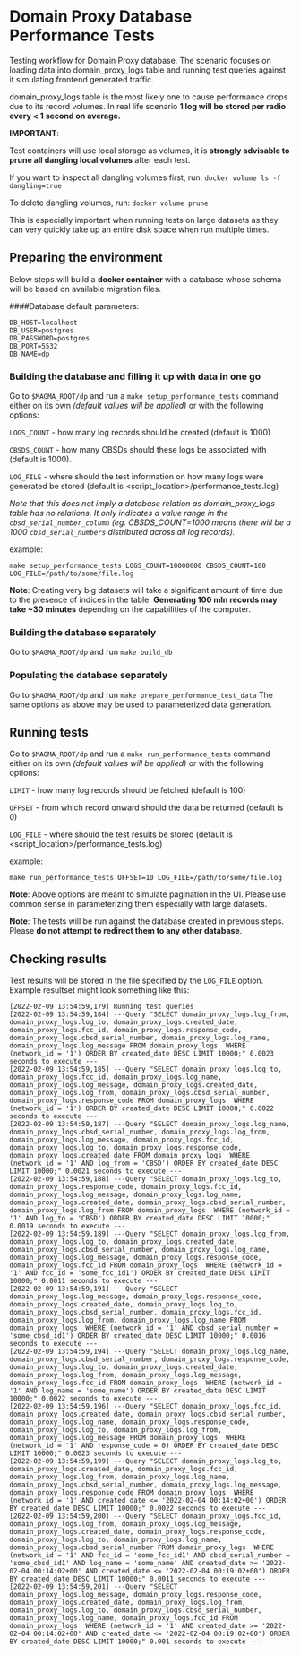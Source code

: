# Domain Proxy Database Performance Tests

Testing workflow for Domain Proxy database. The scenario focuses on loading data into domain_proxy_logs table
and running test queries against it simulating frontend generated traffic.

domain_proxy_logs table is the most likely one to cause performance drops due to its record volumes. In real life scenario 
**1 log will be stored per radio every < 1 second on average.**

**IMPORTANT**:

Test containers will use local storage as volumes, it is **strongly advisable to prune all dangling local volumes** 
after each test.

If you want to inspect all dangling volumes first, run: `docker volume ls -f dangling=true`

To delete dangling volumes, run: `docker volume prune`

This is especially important when running tests on large datasets as they can very quickly take up an entire disk 
space when run multiple times.


## Preparing the environment
Below steps will build a **docker container** with a database whose schema will be based on available 
migration files.

####Database default parameters:
```
DB_HOST=localhost
DB_USER=postgres
DB_PASSWORD=postgres
DB_PORT=5532
DB_NAME=dp
```


### Building the database and filling it up with data in one go
Go to `$MAGMA_ROOT/dp` and run a `make setup_performance_tests` command either on its own 
_(default values will be applied)_ or with the following options:

`LOGS_COUNT` - how many log records should be created (default is 1000)

`CBSDS_COUNT` - how many CBSDs should these logs be associated with (default is 1000). 

`LOG_FILE` - where should the test information on how many logs were generated be stored (default is <script_location>/performance_tests.log)

_Note that this does not imply a database relation as domain_proxy_logs table has no relations. 
It only indicates a value range in the `cbsd_serial_number_column` (eg. CBSDS_COUNT=1000 means there will be a 1000 
`cbsd_serial_numbers` distributed across all log records)._

example:

`make setup_performance_tests LOGS_COUNT=10000000 CBSDS_COUNT=100 LOG_FILE=/path/to/some/file.log`

**Note**: Creating very big datasets will take a significant amount of time due to the presence of indices 
in the table. **Generating 100 mln records may take ~30 minutes** depending on the capabilities of the computer.

### Building the database separately
Go to `$MAGMA_ROOT/dp` and run `make build_db` 

### Populating the database separately
Go to `$MAGMA_ROOT/dp` and run `make prepare_performance_test_data`
The same options as above may be used to parameterized data generation.

## Running tests
Go to `$MAGMA_ROOT/dp` and run a `make run_performance_tests` command either on its own 
_(default values will be applied)_ or with the following options:

`LIMIT` - how many log records should be fetched (default is 100)

`OFFSET` - from which record onward should the data be returned (default is 0)

`LOG_FILE` - where should the test results be stored (default is <script_location>/performance_tests.log)

example:

`make run_performance_tests OFFSET=10 LOG_FILE=/path/to/some/file.log`

**Note**: Above options are meant to simulate pagination in the UI. Please use common sense in parameterizing them 
especially with large datasets.

**Note**: The tests will be run against the database created in previous steps. Please **do not attempt to redirect 
them to any other database**.

## Checking results

Test results will be stored in the file specified by the `LOG_FILE` option.
Example resultset might look something like this:

```angular2html
[2022-02-09 13:54:59,179] Running test queries
[2022-02-09 13:54:59,184] ---Query "SELECT domain_proxy_logs.log_from, domain_proxy_logs.log_to, domain_proxy_logs.created_date, domain_proxy_logs.fcc_id, domain_proxy_logs.response_code, domain_proxy_logs.cbsd_serial_number, domain_proxy_logs.log_name, domain_proxy_logs.log_message FROM domain_proxy_logs  WHERE (network_id = '1') ORDER BY created_date DESC LIMIT 10000;" 0.0023 seconds to execute ---
[2022-02-09 13:54:59,185] ---Query "SELECT domain_proxy_logs.log_to, domain_proxy_logs.fcc_id, domain_proxy_logs.log_name, domain_proxy_logs.log_message, domain_proxy_logs.created_date, domain_proxy_logs.log_from, domain_proxy_logs.cbsd_serial_number, domain_proxy_logs.response_code FROM domain_proxy_logs  WHERE (network_id = '1') ORDER BY created_date DESC LIMIT 10000;" 0.0022 seconds to execute ---
[2022-02-09 13:54:59,187] ---Query "SELECT domain_proxy_logs.log_name, domain_proxy_logs.cbsd_serial_number, domain_proxy_logs.log_from, domain_proxy_logs.log_message, domain_proxy_logs.fcc_id, domain_proxy_logs.log_to, domain_proxy_logs.response_code, domain_proxy_logs.created_date FROM domain_proxy_logs  WHERE (network_id = '1' AND log_from = 'CBSD') ORDER BY created_date DESC LIMIT 10000;" 0.0021 seconds to execute ---
[2022-02-09 13:54:59,188] ---Query "SELECT domain_proxy_logs.log_to, domain_proxy_logs.response_code, domain_proxy_logs.fcc_id, domain_proxy_logs.log_message, domain_proxy_logs.log_name, domain_proxy_logs.created_date, domain_proxy_logs.cbsd_serial_number, domain_proxy_logs.log_from FROM domain_proxy_logs  WHERE (network_id = '1' AND log_to = 'CBSD') ORDER BY created_date DESC LIMIT 10000;" 0.0019 seconds to execute ---
[2022-02-09 13:54:59,189] ---Query "SELECT domain_proxy_logs.log_from, domain_proxy_logs.log_to, domain_proxy_logs.created_date, domain_proxy_logs.cbsd_serial_number, domain_proxy_logs.log_name, domain_proxy_logs.log_message, domain_proxy_logs.response_code, domain_proxy_logs.fcc_id FROM domain_proxy_logs  WHERE (network_id = '1' AND fcc_id = 'some_fcc_id1') ORDER BY created_date DESC LIMIT 10000;" 0.0011 seconds to execute ---
[2022-02-09 13:54:59,191] ---Query "SELECT domain_proxy_logs.log_message, domain_proxy_logs.response_code, domain_proxy_logs.created_date, domain_proxy_logs.log_to, domain_proxy_logs.cbsd_serial_number, domain_proxy_logs.fcc_id, domain_proxy_logs.log_from, domain_proxy_logs.log_name FROM domain_proxy_logs  WHERE (network_id = '1' AND cbsd_serial_number = 'some_cbsd_id1') ORDER BY created_date DESC LIMIT 10000;" 0.0016 seconds to execute ---
[2022-02-09 13:54:59,194] ---Query "SELECT domain_proxy_logs.log_name, domain_proxy_logs.cbsd_serial_number, domain_proxy_logs.response_code, domain_proxy_logs.log_to, domain_proxy_logs.created_date, domain_proxy_logs.log_from, domain_proxy_logs.log_message, domain_proxy_logs.fcc_id FROM domain_proxy_logs  WHERE (network_id = '1' AND log_name = 'some_name') ORDER BY created_date DESC LIMIT 10000;" 0.0022 seconds to execute ---
[2022-02-09 13:54:59,196] ---Query "SELECT domain_proxy_logs.fcc_id, domain_proxy_logs.created_date, domain_proxy_logs.cbsd_serial_number, domain_proxy_logs.log_name, domain_proxy_logs.response_code, domain_proxy_logs.log_to, domain_proxy_logs.log_from, domain_proxy_logs.log_message FROM domain_proxy_logs  WHERE (network_id = '1' AND response_code = 0) ORDER BY created_date DESC LIMIT 10000;" 0.0023 seconds to execute ---
[2022-02-09 13:54:59,199] ---Query "SELECT domain_proxy_logs.log_to, domain_proxy_logs.created_date, domain_proxy_logs.fcc_id, domain_proxy_logs.log_from, domain_proxy_logs.log_name, domain_proxy_logs.cbsd_serial_number, domain_proxy_logs.log_message, domain_proxy_logs.response_code FROM domain_proxy_logs  WHERE (network_id = '1' AND created_date <= '2022-02-04 00:14:02+00') ORDER BY created_date DESC LIMIT 10000;" 0.0022 seconds to execute ---
[2022-02-09 13:54:59,200] ---Query "SELECT domain_proxy_logs.fcc_id, domain_proxy_logs.log_from, domain_proxy_logs.log_message, domain_proxy_logs.created_date, domain_proxy_logs.response_code, domain_proxy_logs.log_to, domain_proxy_logs.log_name, domain_proxy_logs.cbsd_serial_number FROM domain_proxy_logs  WHERE (network_id = '1' AND fcc_id = 'some_fcc_id1' AND cbsd_serial_number = 'some_cbsd_id1' AND log_name = 'some_name' AND created_date >= '2022-02-04 00:14:02+00' AND created_date <= '2022-02-04 00:19:02+00') ORDER BY created_date DESC LIMIT 10000;" 0.0011 seconds to execute ---
[2022-02-09 13:54:59,201] ---Query "SELECT domain_proxy_logs.log_message, domain_proxy_logs.response_code, domain_proxy_logs.created_date, domain_proxy_logs.log_from, domain_proxy_logs.log_to, domain_proxy_logs.cbsd_serial_number, domain_proxy_logs.log_name, domain_proxy_logs.fcc_id FROM domain_proxy_logs  WHERE (network_id = '1' AND created_date >= '2022-02-04 00:14:02+00' AND created_date <= '2022-02-04 00:19:02+00') ORDER BY created_date DESC LIMIT 10000;" 0.001 seconds to execute ---
```
